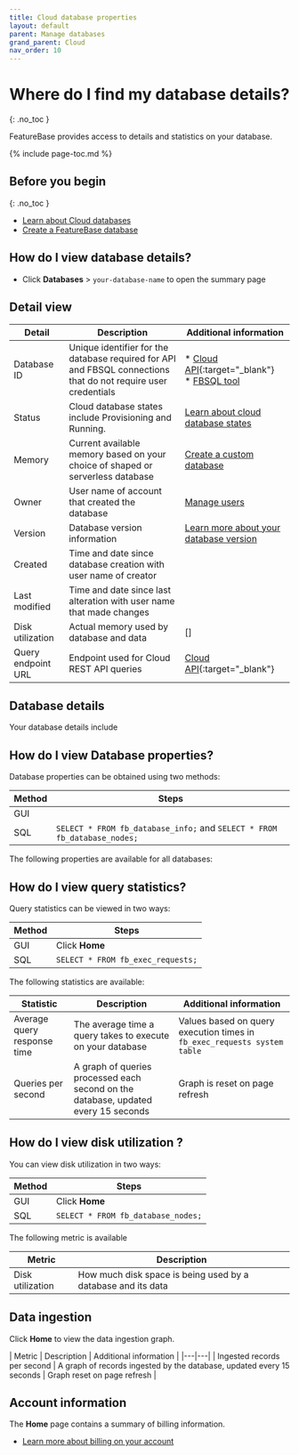 ```yaml
---
title: Cloud database properties
layout: default
parent: Manage databases
grand_parent: Cloud
nav_order: 10
---
```


# Where do I find my database details?
{: .no_toc }

FeatureBase provides access to details and statistics on your database.

{% include page-toc.md %}

## Before you begin
{: .no_toc }

* [Learn about Cloud databases](/docs/cloud/cloud-databases/cloud-db-manage)
* [Create a FeatureBase database](/docs/cloud/cloud-databases/cloud-db-create-custom)

## How do I view database details?

* Click **Databases** > `your-database-name` to open the summary page

## Detail view

| Detail | Description | Additional information |
|---|---|---|
| Database ID | Unique identifier for the database required for API and FBSQL connections that do not require user credentials | * [Cloud API](https://api-docs-featurebase-cloud.redoc.ly/){:target="_blank"}<br/>* [FBSQL tool](/docs/tools/fbsql/fbsql-home) |
| Status | Cloud database states include Provisioning and Running. | [Learn about cloud database states](/docs/cloud/cloud-databases/cloud-db-states) |
| Memory | Current available memory based on your choice of shaped or serverless database | [Create a custom database](/docs/cloud/cloud-databases/cloud-db-manage/#create-a-custom-database) |
| Owner | User name of account that created the database | [Manage users](/docs/cloud/cloud-users/cloud-users-manage) |
| Version | Database version information | [Learn more about your database version](/docs/cloud/cloud-databases/cloud-db-versions) |
| Created | Time and date since database creation with user name of creator |  |
| Last modified | Time and date since last alteration with user name that made changes |  |
| Disk utilization | Actual memory used by database and data | [] |
| Query endpoint URL | Endpoint used for Cloud REST API queries | [Cloud API](https://api-docs-featurebase-cloud.redoc.ly/){:target="_blank"} |

##


## Database details

Your database details include

## How do I view Database properties?

Database properties can be obtained using two methods:

| Method | Steps |
|---|---|
| GUI |  |
| SQL | `SELECT * FROM fb_database_info;` and `SELECT * FROM fb_database_nodes;` |

The following properties are available for all databases:


## How do I view query statistics?

Query statistics can be viewed in two ways:

| Method | Steps |
|---|---|
| GUI | Click **Home** |
| SQL | `SELECT * FROM fb_exec_requests;` |

The following statistics are available:

| Statistic | Description | Additional information |
|---|---|---|
| Average query response time | The average time a query takes to execute on your database | Values based on query execution times in `fb_exec_requests system table` | [fb_exec_requests system table](/docs/sql-guide/system-tables/system-tables-home/#fb_exec_requests) |
| Queries per second | A graph of queries processed each second on the database, updated every 15 seconds | Graph is reset on page refresh |

## How do I view disk utilization ?

You can view disk utilization in two ways:

| Method | Steps |
|---|---|
| GUI | Click **Home** |
| SQL | `SELECT * FROM fb_database_nodes;` |

The following metric is available

| Metric | Description |
|---|---|
| Disk utilization | How much disk space is being used by a database and its data |

## Data ingestion

Click **Home** to view the data ingestion graph.

| Metric | Description | Additional information |
|---|---|
| Ingested records per second | A graph of records ingested by the database, updated every 15 seconds | Graph reset on page refresh |

## Account information

The **Home** page contains a summary of billing information.

* [Learn more about billing on your account](/docs/cloud/cloud-org-manage)
